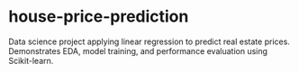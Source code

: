 # house-price-prediction
Data science project applying linear regression to predict real estate prices. Demonstrates EDA, model training, and performance evaluation using Scikit-learn.
